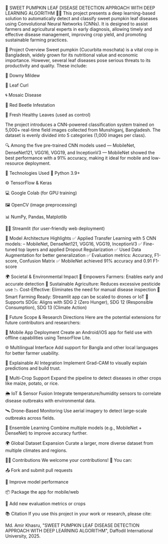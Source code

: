 🧠 SWEET PUMPKIN LEAF DISEASE DETECTION APPROACH 
WITH DEEP LEARNING ALGORITHM 🍃🎃
This project presents a deep learning-based solution to automatically detect and classify sweet pumpkin leaf diseases using Convolutional Neural Networks (CNNs). It is designed to assist farmers and agricultural experts in early diagnosis, allowing timely and effective disease management, improving crop yield, and promoting sustainable farming practices.

📌 Project Overview
Sweet pumpkin (Cucurbita moschata) is a vital crop in Bangladesh, widely grown for its nutritional value and economic importance. However, several leaf diseases pose serious threats to its productivity and quality. These include:

🍂 Downy Mildew

🍃 Leaf Curl

🌀 Mosaic Disease

🐞 Red Beetle Infestation

🌿 Fresh Healthy Leaves (used as control)

The project introduces a CNN-powered classification system trained on 5,000+ real-time field images collected from Munshiganj, Bangladesh. The dataset is evenly divided into 5 categories (1,000 images per class).

🔍 Among the five pre-trained CNN models used — MobileNet, DenseNet121, VGG16, VGG19, and InceptionV3 — MobileNet showed the best performance with a 91% accuracy, making it ideal for mobile and low-resource deployment.

🧪 Technologies Used
🐍 Python 3.9+

⚙️ TensorFlow & Keras

💻 Google Colab (for GPU training)

🖼️ OpenCV (image preprocessing)

📊 NumPy, Pandas, Matplotlib

🧑‍💻 Streamlit (for user-friendly web deployment)

🧬 Model Architecture Highlights
✅ Applied Transfer Learning with 5 CNN models:
– MobileNet, DenseNet121, VGG16, VGG19, InceptionV3
✅ Fine-tuned top layers and applied Dropout Regularization
✅ Used Data Augmentation for better generalization
✅ Evaluation metrics: Accuracy, F1-score, Confusion Matrix
✅ MobileNet achieved 91% accuracy and 0.91 F1-score

🌍 Societal & Environmental Impact
🚜 Empowers Farmers: Enables early and accurate detection
🌱 Sustainable Agriculture: Reduces excessive pesticide use
📉 Cost-Effective: Eliminates the need for manual disease inspection
📡 Smart Farming Ready: Streamlit app can be scaled to drones or IoT
💚 Supports SDGs: Aligns with SDG 2 (Zero Hunger), SDG 12 (Responsible Consumption), SDG 13 (Climate Action)

🚀 Future Scope & Research Directions
Here are the potential extensions for future contributors and researchers:

📱 Mobile App Deployment
Create an Android/iOS app for field use with offline capabilities using TensorFlow Lite.

🌐 Multilingual Interface
Add support for Bangla and other local languages for better farmer usability.

🧠 Explainable AI Integration
Implement Grad-CAM to visually explain predictions and build trust.

🌾 Multi-Crop Support
Expand the pipeline to detect diseases in other crops like maize, potato, or rice.

🌦️ IoT & Sensor Fusion
Integrate temperature/humidity sensors to correlate disease outbreaks with environmental data.

🛰️ Drone-Based Monitoring
Use aerial imagery to detect large-scale outbreaks across fields.

🧬 Ensemble Learning
Combine multiple models (e.g., MobileNet + DenseNet) to improve accuracy further.

🌍 Global Dataset Expansion
Curate a larger, more diverse dataset from multiple climates and regions.

👨‍💻 Contributions
We welcome your contributions! 🚀
You can:

📤 Fork and submit pull requests

🔧 Improve model performance

📦 Package the app for mobile/web

🧪 Add new evaluation metrics or crops

📚 Citation
If you use this project in your work or research, please cite:

Md. Amir Khasru, "SWEET PUMPKIN LEAF DISEASE DETECTION APPROACH 
WITH DEEP LEARNING ALGORITHM", Daffodil International University, 2025.

